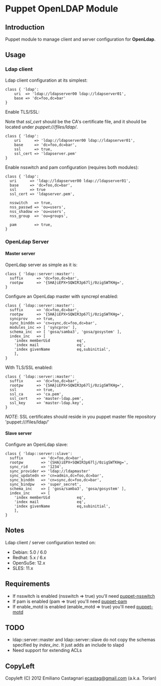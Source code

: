 Puppet OpenLDAP Module
======================

Introduction
------------

Puppet module to manage client and server configuration for
**OpenLdap**.

## Usage ##

### Ldap client ###

Ldap client configuration at its simplest:


    class { 'ldap':
    	uri  => 'ldap://ldapserver00 ldap://ldapserver01',
    	base => 'dc=foo,dc=bar'
    }


Enable TLS/SSL:

Note that *ssl_cert* should be the CA's certificate file, and
it should be located under *puppet:///files/ldap/*.

    class { 'ldap':
    	uri      => 'ldap://ldapserver00 ldap://ldapserver01',
    	base     => 'dc=foo,dc=bar',
    	ssl      => true,
    	ssl_cert => 'ldapserver.pem'
    }

Enable nsswitch and pam configuration (requires both modules):

    class { 'ldap':
      uri      => 'ldap://ldapserver00 ldap://ldapserver01',
      base     => 'dc=foo,dc=bar',
      ssl      => true
      ssl_cert => 'ldapserver.pem',

      nsswitch   => true,
      nss_passwd => 'ou=users',
      nss_shadow => 'ou=users',
      nss_group  => 'ou=groups',

      pam        => true,
    }

### OpenLdap Server ###

#### Master server ####

OpenLdap server as simple as it is:

    class { 'ldap::server::master':
      suffix      => 'dc=foo,dc=bar',
      rootpw      => '{SHA}iEPX+SQWIR3p67lj/0zigSWTKHg=',
    }

Configure an OpenLdap master with syncrepl enabled:

    class { 'ldap::server::master':
      suffix      => 'dc=foo,dc=bar',
      rootpw      => '{SHA}iEPX+SQWIR3p67lj/0zigSWTKHg=',
      syncprov    => true,
      sync_binddn => 'cn=sync,dc=foo,dc=bar',
      modules_inc => [ 'syncprov' ],
      schema_inc  => [ 'gosa/samba3', 'gosa/gosystem' ],
      index_inc   => [
        'index memberUid            eq',
        'index mail                 eq',
        'index givenName            eq,subinitial',
        ],
    }

With TLS/SSL enabled:

    class { 'ldap::server::master':
      suffix      => 'dc=foo,dc=bar',
      rootpw      => '{SHA}iEPX+SQWIR3p67lj/0zigSWTKHg=',
      ssl         => true,
      ssl_ca      => 'ca.pem',
      ssl_cert    => 'master-ldap.pem',
      ssl_key     => 'master-ldap.key',
    }

*NOTE*: SSL certificates should reside in you puppet master
file repository 'puppet:///files/ldap/'

#### Slave server ####

Configure an OpenLdap slave:

    class { 'ldap::server::slave':
      suffix        => 'dc=foo,dc=bar',
      rootpw        => '{SHA}iEPX+SQWIR3p67lj/0zigSWTKHg=',
      sync_rid      => '1234',
      sync_provider => 'ldap://ldapmaster'
      sync_updatedn => 'cn=admin,dc=foo,dc=bar',
      sync_binddn   => 'cn=sync,dc=foo,dc=bar',
      sync_bindpw   => 'super_secret',
      schema_inc    => [ 'gosa/samba3', 'gosa/gosystem' ],
      index_inc     => [
        'index memberUid            eq',
        'index mail                 eq',
        'index givenName            eq,subinitial',
        ],
    }

Notes
-----

Ldap client / server configuration tested on:

 * Debian:   5.0   / 6.0
 * Redhat:   5.x   / 6.x
 * OpenSuSe: 12.x
 * SLES:     11.x

Requirements
------------

 * If nsswitch is enabled (nsswitch => true) you'll need
   [puppet-nsswitch](https://github.com/torian/puppet-nsswitch.git)
 * If pam is enabled (pam => true) you'll need
   [puppet-pam](https://github.com/torian/puppet-pam.git)
 * If enable_motd is enabled (enable_motd => true) you'll need
   [puppet-motd](https://github.com/torian/puppet-motd.git)

TODO
----

 * ldap::server::master and ldap::server::slave do not copy
   the schemas specified by *index_inc*. It just adds an include to slapd
 * Need support for extending ACLs

CopyLeft
---------

Copyleft (C) 2012 Emiliano Castagnari <ecastag@gmail.com> (a.k.a. Torian)

